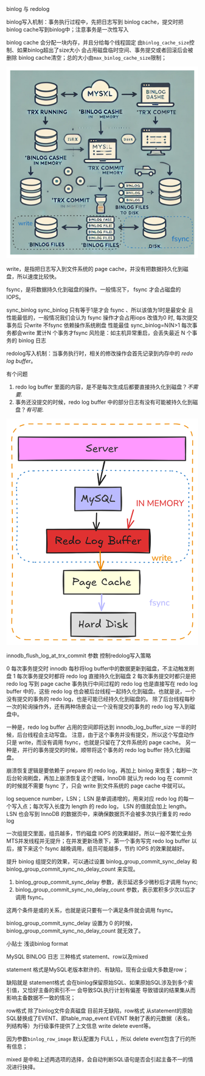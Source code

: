 binlog 与 redolog

binlog写入机制：事务执行过程中，先把日志写到 binlog cache，提交时把binlog cache写到binlog中；注意事务是一次性写入

binlog cache 会分配一块内存，并且分给每个线程固定 由`binlog_cache_size`控制、如果binlog超出了size大小 会占用磁盘临时空间、事务提交或者回滚后会被删除 binlog cache清空；总的大小由`max_binlog_cache_size`限制；

![binlog_cache](./imgs/binlog_cache.png)

write，是指把日志写入到文件系统的 page cache，并没有把数据持久化到磁盘，所以速度比较快。

fsync，是将数据持久化到磁盘的操作。一般情况下， fsync 才会占磁盘的 IOPS。

sync_binlog 
sync_binlog 只有等于1是才会 fsync 、所以该值为1时是最安全 且性能最低的，一般情况我们会认为 fsync 操作才会占用iops
改值为0 时, 每次提交事务后 只write 不fsync 依赖操作系统刷盘 性能最佳
sync_binlog=N(N>1 每次事务都会write 累计N 个事务才fsync 风险是：如主机异常重启，会丢失最近 N 个事务的 binlog 日志



redolog写入机制：当事务执行时，相关的修改操作会首先记录到内存中的 *redo log buffer*。

有个问题 

1. redo log buffer 里面的内容，是不是每次生成后都要直接持久化到磁盘？*不需要.*
2. 事务还没提交的时候，redo log buffer 中的部分日志有没有可能被持久化到磁盘？*有可能*.

![redo save](./imgs/redosave.png)

innodb_flush_log_at_trx_commit 参数 控制redolog写入策略

0 每次事务提交时 innodb 每秒将log buffer中的数据更新到磁盘，不主动触发刷盘
1 每次事务提交时都将 redo log 直接持久化到磁盘
2 每次事务提交时都只是把 redo log 写到 page cache
事务执行中间过程的 redo log 也是直接写在 redo log buffer 中的，这些 redo log 也会被后台线程一起持久化到磁盘。也就是说，一个没有提交的事务的 redo log，也是可能已经持久化到磁盘的。
除了后台线程每秒一次的轮询操作外，还有两种场景会让一个没有提交的事务的 redo log 写入到磁盘中。

一种是，redo log buffer 占用的空间即将达到 innodb_log_buffer_size 一半的时候，后台线程会主动写盘。
 注意，由于这个事务并没有提交，所以这个写盘动作只是 write，而没有调用 fsync，也就是只留在了文件系统的 page cache。
另一种是，并行的事务提交的时候，顺带将这个事务的 redo log buffer 持久化到磁盘。



崩溃恢复逻辑是要依赖于 prepare 的 redo log，再加上 binlog 来恢复；每秒一次后台轮询刷盘，再加上崩溃恢复这个逻辑，InnoDB 就认为 redo log 在 commit 的时候就不需要 fsync 了，只会 write 到文件系统的 page cache 中就可以。



log sequence number，LSN； LSN 是单调递增的，用来对应 redo log 的每一个写入点；每次写入长度为 length 的 redo log， LSN 的值就会加上 length。LSN 也会写到 InnoDB 的数据页中，来确保数据页不会被多次执行重复的 redo log

一次组提交里面，组员越多，节约磁盘 IOPS 的效果越好。所以一般不繁忙业务 MTS并发线程并无提升；在并发更新场景下，第一个事务写完 redo log buffer 以后，接下来这个 fsync 越晚调用，组员可能越多，节约 IOPS 的效果就越好。



提升 binlog 组提交的效果，可以通过设置 binlog_group_commit_sync_delay 和 binlog_group_commit_sync_no_delay_count 来实现。

1. binlog_group_commit_sync_delay 参数，表示延迟多少微秒后才调用 fsync;
2. binlog_group_commit_sync_no_delay_count 参数，表示累积多少次以后才调用 fsync。

这两个条件是或的关系，也就是说只要有一个满足条件就会调用 fsync。

binlog_group_commit_sync_delay 设置为 0 的时候，binlog_group_commit_sync_no_delay_count 就无效了。



小贴士 浅谈binlog format

MySQL BINLOG 日志 三种格式 statement、row以及mixed

statement 格式是MySQL老版本默许的、有缺陷，现有企业级大多数是row；

缺陷就是 statement格式 会在binlog保留原始SQL、如果原始SQL涉及到多个索引值，又恰好主备的索引不一 会导致SQL执行计划有偏差 导致错误的结果集从而影响主备数据不一致的情况；

row格式 除了binlog文件会真磁盘 目前并无缺陷，row格式 从statement的原始SQL替换成了EVENT、即table_map_event EVENT 映射了表的元数据（表名，列结构等）为行级事件提供了上文信息 write delete event等。

因为参数`binlog_row_image` 默认配置为 FULL ，所以 delete event包含了行的所有信息；

mixed 是中和上述两选项的选择，会自动判断SQL语句是否会引起主备不一的情况进行抉择。
